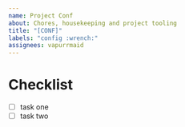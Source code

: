 ```yaml
---
name: Project Conf
about: Chores, housekeeping and project tooling
title: "[CONF]"
labels: "config :wrench:"
assignees: vapurrmaid
---
```


# Checklist

- [ ] task one
- [ ] task two
